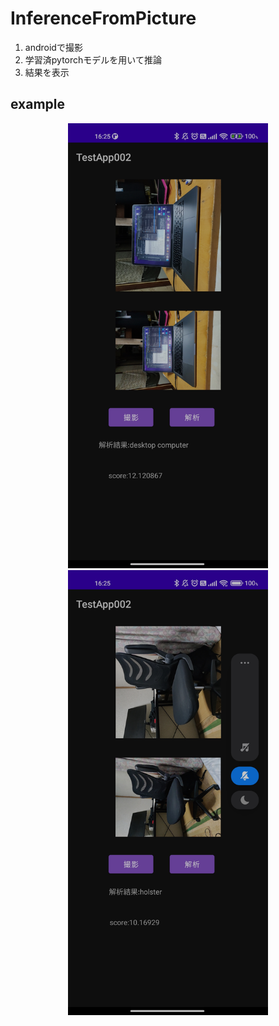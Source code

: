 # InferenceFromPicture

1. androidで撮影
2. 学習済pytorchモデルを用いて推論
3. 結果を表示

## example

<p align="center">
  <img src="https://github.com/IttetsuFukuda/InferenceFromPicture/blob/master/resource/Screenshot_2022-02-10-16-25-08-385_com.example.testapp002.jpg" width="320px">
  <img src="https://github.com/IttetsuFukuda/InferenceFromPicture/blob/master/resource/Screenshot_2022-02-10-16-25-32-339_com.example.testapp002.jpg" width="320px">
</p>
